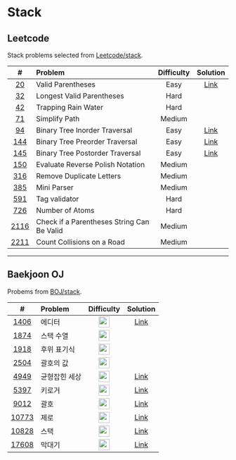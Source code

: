 # Stack

## Leetcode
Stack problems selected from [Leetcode/stack](https://leetcode.com/tag/stack/).

|  #   | Problem | Difficulty | Solution |
| :--: | :----- | :--------: | :------: |
| <a href="https://leetcode.com/problems/valid-parentheses" target="_blank">20</a>  | Valid Parentheses | Easy | <a href="https://github.com/midotype/leetcode/tree/main/20-valid-parentheses" target="_blank">Link</a> | 
| <a href="https://leetcode.com/problems/longest-valid-parentheses" target="_blank">32</a>  | Longest Valid Parentheses | Hard | | 
| <a href="https://leetcode.com/problems/trapping-rain-water/" target="_blank">42</a>  | Trapping Rain Water | Hard | | 
| <a href="https://leetcode.com/problems/simplify-path/" target="_blank">71</a>  | Simplify Path | Medium | | 
| <a href="https://leetcode.com/problems/binary-tree-inorder-traversal/" target="_blank">94</a>  | Binary Tree Inorder Traversal | Easy | <a href="https://github.com/midotype/leetcode/tree/main/94-binary-tree-inorder-traversal" target="_blank">Link</a> | 
| <a href="https://leetcode.com/problems/binary-tree-preorder-traversal/" target="_blank">144</a>  | Binary Tree Preorder Traversal | Easy | <a href="https://github.com/midotype/leetcode/tree/main/144-binary-tree-preorder-traversal" target="_blank">Link</a> | 
| <a href="https://leetcode.com/problems/binary-tree-postorder-traversal/" target="_blank">145</a>  | Binary Tree Postorder Traversal | Easy |  <a href="https://github.com/midotype/leetcode/tree/main/145-binary-tree-postorder-traversal" target="_blank">Link</a> |
| <a href="https://leetcode.com/problems/evaluate-reverse-polish-notation/" target="_blank">150</a>  | Evaluate Reverse Polish Notation | Medium | |
| <a href="https://leetcode.com/problems/remove-duplicate-letters/" target="_blank">316</a>  | Remove Duplicate Letters | Medium | |
| <a href="https://leetcode.com/problems/mini-parser/" target="_blank">385</a>  | Mini Parser | Medium | |
| <a href="https://leetcode.com/problems/tag-validator/" target="_blank">591</a>  | Tag validator | Hard | |
| <a href="https://leetcode.com/problems/number-of-atoms/" target="_blank">726</a>  | Number of Atoms | Hard | |
| <a href="https://leetcode.com/problems/check-if-a-parentheses-string-can-be-valid/" target="_blank">2116</a>  | Check if a Parentheses String Can Be Valid | Medium | |
| <a href="https://leetcode.com/problems/count-collisions-on-a-road/" target="_blank">2211</a>  | Count Collisions on a Road | Medium | |

---

## Baekjoon OJ
Probems from [BOJ/stack](https://www.acmicpc.net/problemset?sort=ac_desc&algo=71).

|  #   | Problem | Difficulty | Solution |
| :--: | :----- | :--------: | :------: |
| <a href="https://www.acmicpc.net/problem/1406" target="_blank">1406</a>  | 에디터 | <img src="https://static.solved.ac/tier_small/8.svg" style="width: 25px" /> | <a href="https://github.com/midotype/baekjoon-programmers/tree/main/%EB%B0%B1%EC%A4%80/Silver/1406.%E2%80%85%EC%97%90%EB%94%94%ED%84%B0" target="_blank">Link</a> | 
| <a href="https://www.acmicpc.net/problem/1874" target="_blank">1874</a>  | 스택 수열 | <img src="https://static.solved.ac/tier_small/8.svg" style="width: 25px" /> |  | 
| <a href="https://www.acmicpc.net/problem/1918" target="_blank">1918</a>  | 후위 표기식 | <img src="https://static.solved.ac/tier_small/13.svg" style="width: 25px" /> |  | 
| <a href="https://www.acmicpc.net/problem/2504" target="_blank">2504</a>  | 괄호의 값 | <img src="https://static.solved.ac/tier_small/10.svg" style="width: 25px" /> |  | 
| <a href="https://www.acmicpc.net/problem/4949" target="_blank">4949</a>  | 균형잡힌 세상 | <img src="https://static.solved.ac/tier_small/7.svg" style="width: 25px" /> | <a href="https://github.com/midotype/baekjoon-programmers/tree/main/%EB%B0%B1%EC%A4%80/Silver/4949.%E2%80%85%EA%B7%A0%ED%98%95%EC%9E%A1%ED%9E%8C%E2%80%85%EC%84%B8%EC%83%81" target="_blank">Link</a> | 
| <a href="https://www.acmicpc.net/problem/5397" target="_blank">5397</a>  | 키로거 | <img src="https://static.solved.ac/tier_small/8.svg" style="width: 25px" /> | <a href="https://github.com/midotype/baekjoon-programmers/tree/main/%EB%B0%B1%EC%A4%80/Silver/5397.%E2%80%85%ED%82%A4%EB%A1%9C%EA%B1%B0" target="_blank">Link</a> | 
| <a href="https://www.acmicpc.net/problem/9012" target="_blank">9012</a>  | 괄호 | <img src="https://static.solved.ac/tier_small/7.svg" style="width: 25px" /> | <a href="https://github.com/midotype/baekjoon-programmers/tree/main/%EB%B0%B1%EC%A4%80/Silver/9012.%E2%80%85%EA%B4%84%ED%98%B8" target="_blank">Link</a> | 
| <a href="https://www.acmicpc.net/problem/10773" target="_blank">10773</a>  | 제로 | <img src="https://static.solved.ac/tier_small/7.svg" style="width: 25px" /> | <a href="https://github.com/midotype/baekjoon-programmers/tree/main/%EB%B0%B1%EC%A4%80/Silver/10773.%E2%80%85%EC%A0%9C%EB%A1%9C" target="_blank">Link</a> | 
| <a href="https://www.acmicpc.net/problem/10828" target="_blank">10828</a>  | 스택 | <img src="https://static.solved.ac/tier_small/7.svg" style="width: 25px" /> | <a href="https://github.com/midotype/baekjoon-programmers/tree/main/%EB%B0%B1%EC%A4%80/Silver/10828.%E2%80%85%EC%8A%A4%ED%83%9D" target="_blank">Link</a> | 
| <a href="https://www.acmicpc.net/problem/17608" target="_blank">17608</a>  | 막대기 | <img src="https://static.solved.ac/tier_small/4.svg" style="width: 25px" /> | <a href="https://github.com/midotype/baekjoon-programmers/tree/main/%EB%B0%B1%EC%A4%80/Bronze/17608.%E2%80%85%EB%A7%89%EB%8C%80%EA%B8%B0" target="_blank">Link</a> | 